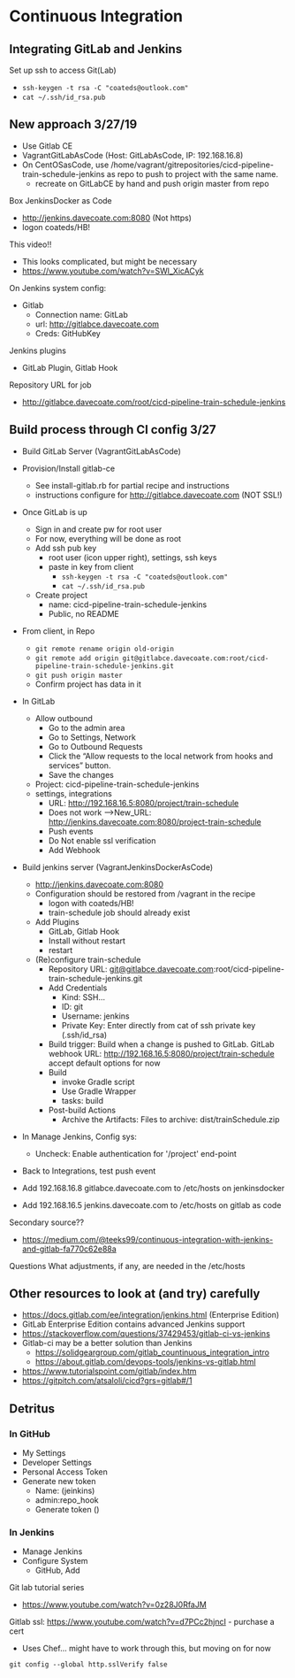 # Continuous Integration

## Integrating GitLab and Jenkins

Set up ssh to access Git(Lab)
* `ssh-keygen -t rsa -C "coateds@outlook.com"`
* `cat ~/.ssh/id_rsa.pub`

##  New approach 3/27/19
* Use Gitlab CE 
* VagrantGitLabAsCode (Host: GitLabAsCode, IP: 192.168.16.8)
* On CentOSasCode, use /home/vagrant/gitrepositories/cicd-pipeline-train-schedule-jenkins as repo to push to project with the same name.
  * recreate on GitLabCE by hand and push origin master from repo

Box JenkinsDocker as Code

* http://jenkins.davecoate.com:8080 (Not https)
* logon coateds/HB!



This video!!
* This looks complicated, but might be necessary
* https://www.youtube.com/watch?v=SWl_XicACyk


On Jenkins system config:
* Gitlab
  * Connection name: GitLab
  * url: http://gitlabce.davecoate.com
  * Creds:  GitHubKey

Jenkins plugins
* GitLab Plugin, Gitlab Hook

Repository URL for job
* http://gitlabce.davecoate.com/root/cicd-pipeline-train-schedule-jenkins







## Build process through CI config 3/27
* Build GitLab Server (VagrantGitLabAsCode)
* Provision/Install gitlab-ce
  * See install-gitlab.rb for partial recipe and instructions
  * instructions configure for http://gitlabce.davecoate.com (NOT SSL!)
* Once GitLab is up
  * Sign in and create pw for root user
  * For now, everything will be done as root
  * Add ssh pub key
    * root user (icon upper right), settings, ssh keys
    * paste in key from client
      * `ssh-keygen -t rsa -C "coateds@outlook.com"`
      * `cat ~/.ssh/id_rsa.pub`
  * Create project
    * name: cicd-pipeline-train-schedule-jenkins
    * Public, no README
* From client, in Repo
  * `git remote rename origin old-origin`
  * `git remote add origin git@gitlabce.davecoate.com:root/cicd-pipeline-train-schedule-jenkins.git`
  * `git push origin master`
  * Confirm project has data in it

* In GitLab
  * Allow outbound
    * Go to the admin area
    * Go to Settings, Network
    * Go to Outbound Requests
    * Click the “Allow requests to the local network from hooks and services”   button.
    * Save the changes
  * Project:  cicd-pipeline-train-schedule-jenkins
  * settings, integrations
    * URL: http://192.168.16.5:8080/project/train-schedule
    * Does not work -->New_URL: http://jenkins.davecoate.com:8080/project-train-schedule
    * Push events
    * Do Not enable ssl verification
    * Add Webhook


* Build jenkins server (VagrantJenkinsDockerAsCode)
  * http://jenkins.davecoate.com:8080
  * Configuration should be restored from /vagrant in the recipe
    * logon with coateds/HB!
    * train-schedule job should already exist
  * Add Plugins
    * GitLab, Gitlab Hook
    * Install without restart
    * restart
  * (Re)configure train-schedule
    * Repository URL: git@gitlabce.davecoate.com:root/cicd-pipeline-train-schedule-jenkins.git
    * Add Credentials
      * Kind: SSH...
      * ID: git
      * Username: jenkins
      * Private Key: Enter directly from cat of ssh private key (.ssh/id_rsa)
    *   Build trigger: Build when a change is pushed to GitLab. GitLab webhook URL: http://192.168.16.5:8080/project/train-schedule
    accept default options for now
    * Build
      * invoke Gradle script
      * Use Gradle Wrapper
      * tasks: build
    * Post-build Actions
      * Archive the Artifacts: Files to archive: dist/trainSchedule.zip


* In Manage Jenkins, Config sys:
  * Uncheck: Enable authentication for '/project' end-point
* Back to Integrations, test push event
* Add 192.168.16.8 gitlabce.davecoate.com to /etc/hosts on jenkinsdocker
* Add 192.168.16.5 jenkins.davecoate.com to /etc/hosts on gitlab as code

Secondary source??
* https://medium.com/@teeks99/continuous-integration-with-jenkins-and-gitlab-fa770c62e88a

Questions
What adjustments, if any, are needed in the /etc/hosts

## Other resources to look at (and try) carefully
* https://docs.gitlab.com/ee/integration/jenkins.html  (Enterprise Edition)
* GitLab Enterprise Edition contains advanced Jenkins support
* https://stackoverflow.com/questions/37429453/gitlab-ci-vs-jenkins
* Gitlab-ci may be a better solution than Jenkins
  * https://solidgeargroup.com/gitlab_countinuous_integration_intro
  * https://about.gitlab.com/devops-tools/jenkins-vs-gitlab.html
* https://www.tutorialspoint.com/gitlab/index.htm
* https://gitpitch.com/atsaloli/cicd?grs=gitlab#/1

## Detritus
### In GitHub
* My Settings
* Developer Settings
* Personal Access Token
* Generate new token
  * Name: (jeinkins)
  * admin:repo_hook 
  * Generate token  ()

### In Jenkins
* Manage Jenkins
* Configure System
  * GitHub, Add

Git lab tutorial series
* https://www.youtube.com/watch?v=0z28J0RfaJM

Gitlab ssl:  https://www.youtube.com/watch?v=d7PCc2hjncI - purchase a cert
* Uses Chef... might have to work through this, but moving on for now

`git config --global http.sslVerify false`